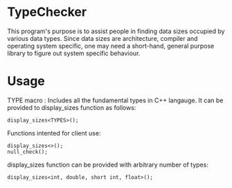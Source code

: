 # TypeChecker

This program's purpose is to assist people in finding data sizes occupied by various data types. Since data sizes are architecture, compiler and operating system specific, one may need a short-hand, general purpose library to figure out system specific behaviour. 

# Usage

TYPE macro : Includes all the fundamental types in C++ langauge. It can be provided to display_sizes function as follows:

    display_sizes<TYPES>();

Functions intented for client use:

    display_sizes<>();
    null_check();

display_sizes function can be provided with arbitrary number of types:

    display_sizes<int, double, short int, float>();
